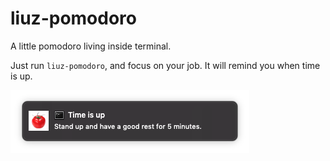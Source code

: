 # liuz-pomodoro

A little pomodoro living inside terminal. 

Just run `liuz-pomodoro`, and focus on your job. It will remind you when time is up.

![screenshot](./assets/screenshot.png)